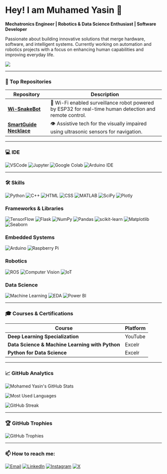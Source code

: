 # Hey! I am Muhamed Yasin 👋

**Mechatronics Engineer | Robotics & Data Science Enthusiast | Software Developer**

Passionate about building innovative solutions that merge hardware, software, and intelligent systems. Currently working on automation and robotics projects with a focus on enhancing human capabilities and improving everyday life.

[![](https://github-profile-summary-cards.vercel.app/api/cards/profile-details?username=myasin3&theme=dark)](https://github.com/myasin3)

---

### 💼 Top Repositories

| Repository | Description |
|------------|-------------|
| [**Wi-SnakeBot**](https://github.com/myasin3e/Wi-SnakeBot) | 🐍 Wi-Fi enabled surveillance robot powered by ESP32 for real-time human detection and remote control. |
| [**SmartGuide Necklace**](https://github.com/myasin3/SmartGuide-Necklace) | 👁️ Assistive tech for the visually impaired using ultrasonic sensors for navigation. |

---

### 💻 IDE
![VSCode](https://img.shields.io/badge/-VS%20Code-007ACC?logo=visual-studio-code&logoColor=white)
![Jupyter](https://img.shields.io/badge/-Jupyter-F37626?logo=jupyter&logoColor=white)
![Google Colab](https://img.shields.io/badge/-Google%20Colab-F9AB00?logo=googlecolab&logoColor=white)
![Arduino IDE](https://img.shields.io/badge/-Arduino-00979D?logo=arduino&logoColor=white)

---

### 🛠️ Skills
![Python](https://img.shields.io/badge/-Python-3776AB?logo=python&logoColor=white)
![C++](https://img.shields.io/badge/-C++-00599C?logo=cplusplus&logoColor=white)
![HTML](https://img.shields.io/badge/-HTML-E34F26?logo=html5&logoColor=white)
![CSS](https://img.shields.io/badge/-CSS-1572B6?logo=css3&logoColor=white)
![MATLAB](https://img.shields.io/badge/-MATLAB-FF7F50?logo=matlab&logoColor=white)
![SciPy](https://img.shields.io/badge/-SciPy-654FF0?logo=SciPy&logoColor=white)
![Plotly](https://img.shields.io/badge/-Plotly-239120?logo=plotly&logoColor=white)

### Frameworks & Libraries
![TensorFlow](https://img.shields.io/badge/-TensorFlow-FF6F00?logo=tensorflow&logoColor=white)
![Flask](https://img.shields.io/badge/-Flask-000000?logo=flask&logoColor=white)
![NumPy](https://img.shields.io/badge/-NumPy-013243?logo=numpy&logoColor=white)
![Pandas](https://img.shields.io/badge/-Pandas-150458?logo=pandas&logoColor=white)
![scikit-learn](https://img.shields.io/badge/-scikit--learn-F7931E?logo=scikit-learn&logoColor=white)
![Matplotlib](https://img.shields.io/badge/-Matplotlib-003B57?logo=matplotlib&logoColor=white)
![Seaborn](https://img.shields.io/badge/-Seaborn-FF8C00?logo=seaborn&logoColor=white)

### Embedded Systems
![Arduino](https://img.shields.io/badge/-Arduino-00979D?logo=arduino&logoColor=white)
![Raspberry Pi](https://img.shields.io/badge/-Raspberry%20Pi-A22846?logo=raspberry-pi&logoColor=white)

### Robotics
![ROS](https://img.shields.io/badge/-ROS-22314E?logo=ros&logoColor=white)
![Computer Vision](https://img.shields.io/badge/-Computer%20Vision-9b59b6)
![IoT](https://img.shields.io/badge/-IoT-FF6200)

### Data Science
![Machine Learning](https://img.shields.io/badge/-Machine%20Learning-007ACC?logo=machine-learning)
![EDA](https://img.shields.io/badge/-EDA-03A9F4?logo=data-visualization)
![Power BI](https://img.shields.io/badge/-Power%20BI-F2C811?logo=power-bi&logoColor=black)

---

### 🎓 Courses & Certifications

| Course | Platform |
|--------|----------|
| **Deep Learning Specialization** | YouTube |
| **Data Science & Machine Learning with Python** | Excelr |
| **Python for Data Science** | Excelr |

---

### 📈 GitHub Analytics

![Mohamed Yasin's GitHub Stats](https://github-readme-stats.vercel.app/api?username=myasin3&show_icons=true&theme=radical)

![Most Used Languages](https://github-readme-stats.vercel.app/api/top-langs/?username=myasin3&layout=compact&theme=radical)

![GitHub Streak](https://github-readme-streak-stats.herokuapp.com/?user=myasin3&theme=dark)

---

### 🏆 GitHub Trophies

![GitHub Trophies](https://github-profile-trophy.vercel.app/?username=myasin3&theme=radical)

---

### 📫 How to reach me:
[![Email](https://img.shields.io/badge/Gmail-D14836?style=for-the-badge&logo=gmail&logoColor=white)](mailto:muhamedyain03@gmail.com) 
[![LinkedIn](https://img.shields.io/badge/LinkedIn-0077B5?style=for-the-badge&logo=linkedin&logoColor=white)](https://www.linkedin.com/in/muhamed-yasin-b43b39220/) 
[![Instagram](https://img.shields.io/badge/Instagram-E4405F?style=for-the-badge&logo=instagram&logoColor=white)](https://www.instagram.com/yasin_hamza__/?hl=en) 
[![X](https://img.shields.io/badge/X-1DA1F2?style=for-the-badge&logo=twitter&logoColor=white)](https://x.com/muhamedyasin03)

